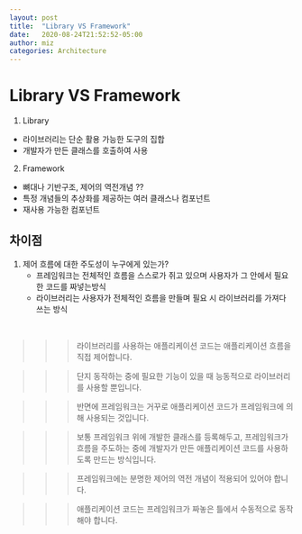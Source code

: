 ```yaml
---
layout: post
title:  "Library VS Framework"
date:   2020-08-24T21:52:52-05:00
author: miz
categories: Architecture
---
```


# Library VS Framework

1. Library
- 라이브러리는 단순 활용 가능한 도구의 집합
- 개발자가 만든 클래스를 호출하여 사용

2. Framework
- 뼈대나 기반구조, 제어의 역전개념 ??
- 특정 개념들의 추상화를 제공하는 여러 클래스나 컴포넌트
- 재사용 가능한 컴포넌트

## 차이점
1. 제어 흐름에 대한 주도성이 누구에게 있는가?
    - 프레임워크는 전체적인 흐름을 스스로가 쥐고 있으며 사용자가 그 안에서 필요한 코드를 짜넣는방식
    - 라이브러리는 사용자가 전체적인 흐름을 만들며 필요 시 라이브러리를 가져다 쓰는 방식 
<br>

>>> 라이브러리를 사용하는 애플리케이션 코드는 애플리케이션 흐름을 직접 제어합니다.  

>>> 단지 동작하는 중에 필요한 기능이 있을 때 능동적으로 라이브러리를 사용할 뿐입니다. 

>>> 반면에 프레임워크는 거꾸로 애플리케이션 코드가 프레임워크에 의해 사용되는 것입니다. 

>>> 보통 프레임워크 위에 개발한 클래스를 등록해두고, 프레임워크가 흐름을 주도하는 중에 개발자가 만든 애플리케이션 코드를 사용하도록 만드는 방식입니다.

>>> 프레임워크에는 분명한 제어의 역전 개념이 적용되어 있어야 합니다.

>>> 애플리케이션 코드는 프레임워크가 짜놓은 틀에서 수동적으로 동작해야 합니다.
